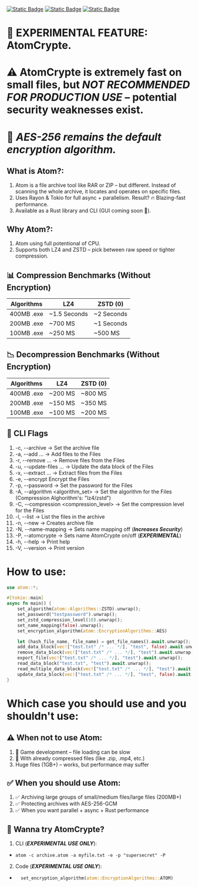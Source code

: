 [![Static Badge](https://img.shields.io/badge/Atom-Archive?label=1.2.1)](https://crates.io/crates/atom-archive)
[![Static Badge](https://img.shields.io/badge/Atom-Archive?label=docs)](https://docs.rs/atom-archive)
[![Static Badge](https://img.shields.io/badge/Atom-Discord?label=Discord&color=rgb(100%2C100%2C255))](https://discord.gg/FX9bBpBbMw)

# 🚨 EXPERIMENTAL FEATURE: AtomCrypte.
# ⚠️ AtomCrypte is extremely fast on small files, but *NOT RECOMMENDED FOR PRODUCTION USE* – potential security weaknesses exist.
# 🔐 ***AES-256 remains the default encryption algorithm.***

## What is Atom?:
1. Atom is a file archive tool like RAR or ZIP – but different. Instead of scanning the whole archive, it locates and operates on specific files.
2. Uses Rayon & Tokio for full async + parallelism. Result? 🔥 Blazing-fast performance.
3. Available as a Rust library and CLI (GUI coming soon 👀).

## Why Atom?:
1. Atom using full potentional of CPU.
2. Supports both LZ4 and ZSTD – pick between raw speed or tighter compression.

## 📊 Compression Benchmarks (Without Encryption)
| Algorithms | LZ4          | ZSTD (0)     |
|------------|--------------|--------------|
| 400MB .exe | ~1.5 Seconds | ~2 Seconds   |
| 200MB .exe | ~700 MS      | ~1 Seconds   |
| 100MB .exe | ~250 MS      | ~500 MS      |

## 📉 Decompression Benchmarks (Without Encryption)
| Algorithms | LZ4          | ZSTD (0)     |
|------------|--------------|--------------|
| 400MB .exe | ~200 MS      | ~800 MS      |
| 200MB .exe | ~150 MS      | ~350 MS      |
| 100MB .exe | ~100 MS      | ~200 MS      |

## 🧪 CLI Flags
1.  -c, --archive <archive> -> Set the archive file
2.  -a, --add <FILES>... -> Add files to the Files
3. -r, --remove <FILES>... -> Remove files from the Files
4.  -u, --update-files <FILES>... -> Update the data block of the Files
5.  -x, --extract <FILES>... -> Extract files from the Files
6.  -e, --encrypt Encrypt the Files
7.  -p, --password <password> -> Set the password for the Files
8.  -A, --algorithm <algorithm_set> -> Set the algorithm for the Files (Compression Alghorithm's: "lz4/zstd")
10.  -C, --compression <compression_level> -> Set the compression level for the Files
11.  -l, --list -> List the files in the archive
12.  -n, --new -> Creates archive file
13.  -N, --name-mapping -> Sets name mapping off (***Increases Security***)
14.  -P, --atomcrypte -> Sets name AtomCrypte on/off (***EXPERIMENTAL***)
15.  -h, --help -> Print help
16.  -V, --version -> Print version

# How to use:
```rust
use atom::*;

#[tokio::main]
async fn main() {
    set_algorithm(atom::Algorithms::ZSTD).unwrap();
    set_password("testpassword").unwrap();
    set_zstd_compression_level(10).unwrap();
    set_name_mapping(false).unwrap();
    set_encryption_algorithm(atom::EncryptionAlgorithms::AES)

    let (hash_file_name, file_name) = get_file_names().await.unwrap(); // only works when mapping enabled
    add_data_block(vec!["test.txt" /* ... */], "test", false).await.unwrap();
    remove_data_block(vec!["test.txt" /* ... */], "test").await.unwrap();
    export_file(vec!["test.txt" /* ... */], "test").await.unwrap();
    read_data_block("test.txt", "test").await.unwrap();
    read_multiple_data_block(vec!["test.txt" /* ... */], "test").await.unwrap();
    update_data_block(vec!["test.txt" /* ... */], "test", false).await.unwrap();
}

```

# Which case you should use and you shouldn't use:

## ⚠️ When not to use Atom:
1. 🚫 Game development – file loading can be slow
2. 🚫 With already compressed files (like .zip, .mp4, etc.)
3. Huge files (1GB+) – works, but performance may suffer

## ✅ When you should use Atom:
1. ✅ Archiving large groups of small/medium files/large files (200MB+)
2. ✅ Protecting archives with AES-256-GCM
3. ✅ When you want parallel + async + Rust performance

## 🧪 Wanna try AtomCrypte?
1. CLI (***EXPERIMENTAL USE ONLY***):
- ``atom -c archive.atom -a myfile.txt -e -p "supersecret" -P``
2. Code (***EXPERIMENTAL USE ONLY***):
- ```rust
    set_encryption_algorithm(atom::EncryptionAlgorithms::ATOM)